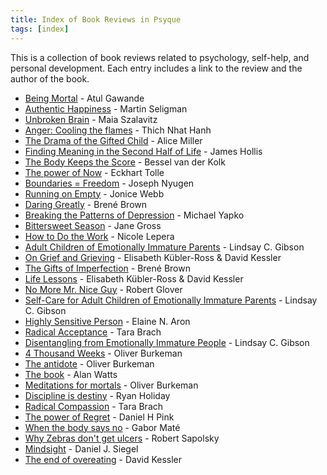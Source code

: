 ```yaml
---
title: Index of Book Reviews in Psyque
tags: [index]
---
```


This is a collection of book reviews related to psychology, self-help, and personal development. Each entry includes a link to the review and the author of the book.

- [Being Mortal](./Being_Mortal-Atul_Gawande) - Atul Gawande
- [Authentic Happiness](./Authentic_Happiness-Martin_Seligman) - Martin Seligman
- [Unbroken Brain](./Unbroken_Brain-Maia_Sazalavitz) - Maia Szalavitz
- [Anger: Cooling the flames](./Anger_cooling_the_flames-Thich_Nhat_Hanh) - Thich Nhat Hanh
- [The Drama of the Gifted Child](./The_Drama_of_the_Gifted_Child-Alice_Miller) - Alice Miller
- [Finding Meaning in the Second Half of Life](./Finding_Meaning_in_the_Second_Half_of_Life-James_Hollis) - James Hollis
- [The Body Keeps the Score](./The_Body_Keeps_the_Score-Bessel_van_der_Kolk) - Bessel van der Kolk
- [The power of Now](./The_Power_of_Now-Eckhart_Tolle) - Eckhart Tolle
- [Boundaries = Freedom](./Boundaries_Freedom-Joseph_Nyugen) - Joseph Nyugen
- [Running on Empty](./Running_on_empty-Jonice_Webb) - Jonice Webb
- [Daring Greatly](./Daring_Greatly-Brene_Brown) - Brené Brown
- [Breaking the Patterns of Depression](./Breaking_the_Patterns_of_Depression-Michael_Yapko) - Michael Yapko
- [Bittersweet Season](./BitterSweet_Season-Jane_Gross) - Jane Gross
- [How to Do the Work](./How_to_do_the_Work-Nicole_Lepera) - Nicole Lepera
- [Adult Children of Emotionally Immature Parents](./Adult_Children_of_Emotionaly_Inmature_Parents_Lindsay_Gibson) - Lindsay C. Gibson
- [On Grief and Grieving](./On_Grief_and_Grieving-Elisabeth_Kubler) - Elisabeth Kübler-Ross & David Kessler
- [The Gifts of Imperfection](./The_Gifts_of_Imperfection-Brene_Brown) - Brené Brown
- [Life Lessons](./Life_Lessons-Elisabeth_Kubler-David-Kessler) - Elisabeth Kübler-Ross & David Kessler
- [No More Mr. Nice Guy](./No_More_Mr_Nice_Guy-Robert_Glover) - Robert Glover
- [Self-Care for Adult Children of Emotionally Immature Parents](./Self_Care_for_ACoEIP-Lindsay_C_Gibson) - Lindsay C. Gibson
- [Highly Sensitive Person](./Highly_Sensitive_Person-Elaine_Aron.md) - Elaine N. Aron
- [Radical Acceptance](./Radical_Acceptance-Tara-Brach.md) - Tara Brach
- [Disentangling from Emotionally Immature People](./Disentangling_from_EIPs-Lindsay_Gibson.md) - Lindsay C. Gibson
- [4 Thousand Weeks](./Four_Thousand_Weeks-Oliver_Burkeman.md) - Oliver Burkeman
- [The antidote](./The_Antidote_Oliver-Burkeman.md) - Oliver Burkeman
- [The book](./The_Book-Alan_Watts.md) - Alan Watts
- [Meditations for mortals](./Meditations_for_Mortals-Oliver_Burkeman.md) - Oliver Burkeman
- [Discipline is destiny](./Discipline_is_destiny-Ryan-Holiday.md) - Ryan Holiday
- [Radical Compassion](./Radical_Compassion-Tara_Brach.md) - Tara Brach
- [The power of Regret](./The_power_of_regret-Daniel_H_Pink) - Daniel H Pink
- [When the body says no](./When_the_body_says_no-Gabor-Mate.md) - Gabor Maté
- [Why Zebras don't get ulcers](./Why_zebras_don't_get_ulcers-Robert_M_Sapolsky.md) - Robert Sapolsky
- [Mindsight](./Mindsight-Daniel_J_Siegel.md) - Daniel J. Siegel
- [The end of overeating](./The_end_of_overeating-David_Kessler.md) - David Kessler